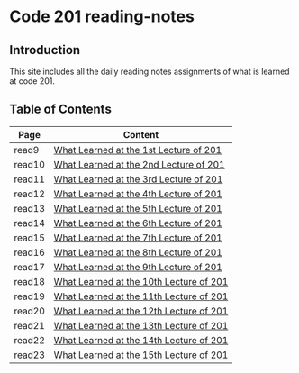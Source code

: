 # Code 201 reading-notes

## Introduction
 
 This site includes all the daily reading notes assignments of what is learned at code 201.


 ## Table of Contents

| Page      |   Content  |
| ----------- | ------------|
| read9    |[What Learned at the 1st Lecture of 201](read9.md)       |
| read10   | [What Learned at the 2nd Lecture of 201](read10.md)        |
| read11  |  [What Learned at the 3rd Lecture of 201](read11.md)       |
| read12  |  [What Learned at the 4th Lecture of 201](read12.md)       |
| read13  |  [What Learned at the 5th Lecture of 201](read13.md)       |
| read14  |  [What Learned at the 6th Lecture of 201](read14.md)       |
| read15  |  [What Learned at the 7th Lecture of 201](read15.md)       |
| read16  |  [What Learned at the 8th Lecture of 201](read16.md)       |
| read17  |  [What Learned at the 9th Lecture of 201](read17.md)       |
| read18  |  [What Learned at the 10th Lecture of 201](read18.md)       |
| read19  |  [What Learned at the 11th Lecture of 201](read19.md)       |
| read20  |  [What Learned at the 12th Lecture of 201](read20.md)       |
| read21  |  [What Learned at the 13th Lecture of 201](read21.md)       |
| read22  |  [What Learned at the 14th Lecture of 201](read22.md)       |
| read23  |  [What Learned at the 15th Lecture of 201](read23.md)       |